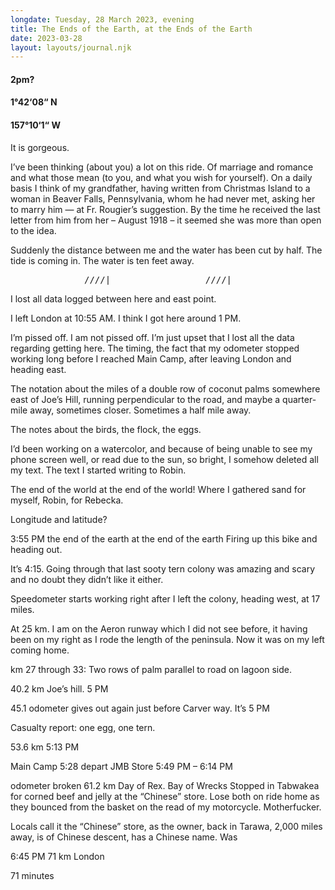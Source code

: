 ```yaml
---
longdate: Tuesday, 28 March 2023, evening
title: The Ends of the Earth, at the Ends of the Earth
date: 2023-03-28
layout: layouts/journal.njk
---
```

#### 2pm?
#### 1°42‘08“ N
#### 157°10‘1“ W

It is gorgeous.

I’ve been thinking (about you) a lot on this ride. Of marriage and romance and what those mean (to you, and what you wish for yourself). On a daily basis I think of my grandfather, having written from Christmas Island to a woman in Beaver Falls, Pennsylvania, whom he had never met, asking her to marry him — at Fr. Rougier’s suggestion. By the time he received the last letter from him from her – August 1918 – it seemed she was more than open to the idea.

Suddenly the distance between me and the water has been cut by half.
The tide is coming in. The water is ten feet away.

<pre>______________////|__________________////|____</pre>

I lost all data logged between here and east point.

I left London at 10:55 AM.
I think I got here around 1 PM.

I’m pissed off. I am not pissed off. I’m just upset that I lost all the data regarding getting here. The timing, the fact that my odometer stopped working long before I reached Main Camp, after leaving London and heading east.

The notation about the miles of a double row of coconut palms somewhere east of Joe’s Hill, running perpendicular to the road, and maybe a quarter-mile away, sometimes closer. Sometimes a half mile away.

The notes about the birds, the flock, the eggs.

I’d been working on a watercolor, and because of being unable to see my phone screen well, or read due to the sun, so bright, I somehow deleted all my text. The text I started writing to Robin.

The end of the world at the end of the world! Where I gathered sand for myself, Robin, for Rebecka.

Longitude and latitude?

3:55 PM
the end of the earth at the end of the earth
Firing up this bike and heading out.

It’s 4:15.
Going through that last sooty tern colony was amazing and scary and no doubt they didn’t like it either.

Speedometer starts working right after I left the colony, heading west, at 17 miles.

At 25 km. I am on the Aeron runway which I did not see before, it having been on my right as I rode the length of the peninsula. Now it was on my left coming home.

km 27 through 33:
Two rows of palm parallel to road on lagoon side.

40.2 km
Joe’s hill.
5 PM

45.1 odometer gives out again just before Carver way.
It’s 5 PM

Casualty report: one egg, one tern.

53.6 km
5:13 PM

Main Camp
5:28 depart JMB Store
5:49 PM – 6:14 PM

odometer broken 61.2 km
Day of Rex.
Bay of Wrecks
Stopped in Tabwakea for corned beef and jelly at the “Chinese” store. Lose both on ride home as they bounced from the basket on the read of my motorcycle. Motherfucker.

Locals call it the “Chinese” store, as the owner, back in Tarawa, 2,000 miles away, is of Chinese descent, has a Chinese name. Was

6:45 PM 71 km
London

71 minutes

